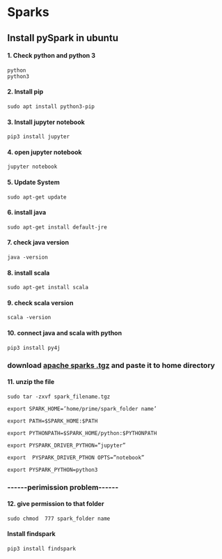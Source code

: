 # Sparks

## Install pySpark in ubuntu

#### 1. Check python and python 3

```
python
python3
```

#### 2. Install pip

```
sudo apt install python3-pip   
```

#### 3. Install jupyter notebook

```
pip3 install jupyter
```

#### 4. open jupyter notebook

```
jupyter notebook  
```

#### 5. Update System

```
sudo apt-get update
```

#### 6. install java
```
sudo apt-get install default-jre
```

#### 7. check java version
```
java -version
```

#### 8. install scala

```
sudo apt-get install scala
```

#### 9. check scala version

```
scala -version
```

#### 10. connect java and scala with python

```
pip3 install py4j
```
### download [apache sparks .tgz](https://spark.apache.org/downloads.html) and paste it to home directory

#### 11. unzip the file
```
sudo tar -zxvf spark_filename.tgz
```

```
export SPARK_HOME=’home/prime/spark_folder name’

export PATH=$SPARK_HOME:$PATH

export PYTHONPATH=$SPARK_HOME/python:$PYTHONPATH

export PYSPARK_DRIVER_PYTHON=”jupyter”

export  PYSPARK_DRIVER_PTHON OPTS=”notebook”

export PYSPARK_PYTHON=python3
```
### ------perimission problem------

#### 12.  give permission to that folder
```
sudo chmod  777 spark_folder name
```

#### Install findspark

```
pip3 install findspark
```
